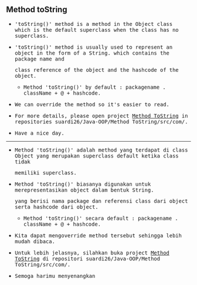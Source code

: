 ## Method toString

- <samp>'toString()' method is a method in the Object class which is the default superclass when the class has no superclass.</samp>
    
- <samp>'toString()' method is usually used to represent an object in the form of a String. which contains the package name and</samp>
  
  <samp>class reference of the object and the hashcode of the object.</samp>
    
  - <samp>Method 'toString()' by default : packagename . className + @ + hashcode.</samp>

- <samp>We can override the method so it's easier to read.</samp>
  
- <samp>For more details, please open project [Method ToString](https://github.com/suardi26/Java-OOP/tree/main/Method%20ToString/src/com) in repositories suardi26/Java-OOP/Method ToString/src/com/.</samp>

- <samp>Have a nice day.</samp>
  
---
  
- <samp>Method 'toString()' adalah method yang terdapat di class Object yang merupakan superclass default ketika class tidak</samp> 
 
  <samp>memiliki superclass.</samp>
    
- <samp>Method 'toString()' biasanya digunakan untuk merepresentasikan object dalam bentuk String.</samp> 

  <samp>yang berisi nama package dan referensi class dari object serta hashcode dari object.</samp>
  
    - <samp>Method 'toString()' secara default : packagename . className + @ + hashcode.</samp>

- <samp>Kita dapat mengoverride method tersebut sehingga lebih mudah dibaca.</samp>
    
- <samp>Untuk lebih jelasnya, silahkan buka project [Method ToString](https://github.com/suardi26/Java-OOP/tree/main/Method%20ToString/src/com) di repositori suardi26/Java-OOP/Method ToString/src/com/.</samp>

- <samp>Semoga harimu menyenangkan</samp>
